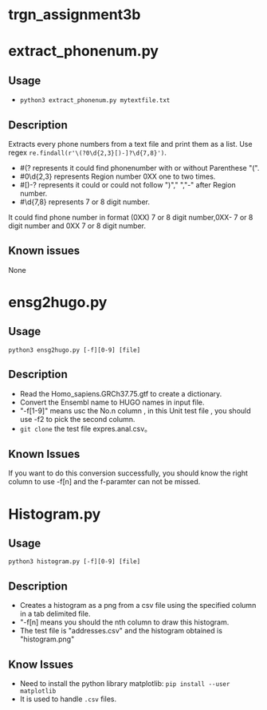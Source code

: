 # trgn_assignment3b

# extract_phonenum.py

## Usage

- `python3 extract_phonenum.py mytextfile.txt`

## Description

Extracts every phone numbers from a text file and print them as a list. Use regex `re.findall(r'\(?0\d{2,3}[)-]?\d{7,8}')`. 

- #(? represents it could find phonenumber with or without Parenthese "(".
- #0\d{2,3} represents Region number 0XX one to two times.
- #[)-? represents it could or could not follow ")"," ","-" after Region number.
- #\d{7,8} represents 7 or 8 digit number.

It could find phone number in format (0XX) 7 or 8 digit number,0XX- 7 or 8 digit number and 0XX 7 or 8 digit number.

## Known issues

None

# ensg2hugo.py

## Usage

`python3 ensg2hugo.py [-f][0-9] [file]`

## Description

- Read the Homo_sapiens.GRCh37.75.gtf to create a dictionary.
- Convert the Ensembl name to HUGO names in input file.
- "-f[1-9]" means usc the No.n column , in this Unit test file , you should use -f2 to pick the second column.
- `git clone` the test file expres.anal.csv。

## Known Issues

If you want to do this conversion successfully, you should know the right column to use -f[n] and the f-paramter can not be missed.


# Histogram.py

## Usage

`python3 histogram.py [-f][0-9] [file]`

## Description

- Creates a histogram as a png from a csv file using the specified column in a tab delimited file.
- "-f[n] means you should the nth column to draw this histogram.
- The test file is "addresses.csv" and the histogram obtained is "histogram.png"

## Know Issues

- Need to install the python library matplotlib:
 `pip install --user matplotlib`
- It is used to handle `.csv` files.
